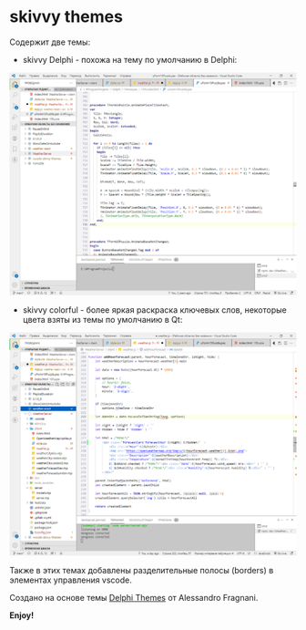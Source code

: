 # skivvy themes

Содержит две темы:

* skivvy Delphi - похожа на тему по умолчанию в Delphi:

![](./skivvy-theme-Delphi.png "Скриншот skivvy-theme-Delphi")

* skivvy colorful - более яркая раскраска ключевых слов, некоторые цвета взяты из темы по умолчанию в Qt:

![](./skivvy-theme-colorful.png "Скриншот skivvy-theme-colorful")

Также в этих темах добавлены разделительные полосы (borders) в элементах управления vscode.

Создано на основе темы [Delphi Themes](https://marketplace.visualstudio.com/items?itemName=alefragnani.delphi-themes) от Alessandro Fragnani.

**Enjoy!**
